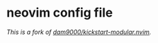 # neovim config file

*This is a fork of [dam9000/kickstart-modular.nvim](https://github.com/dam9000/kickstart-modular.nvim).*



